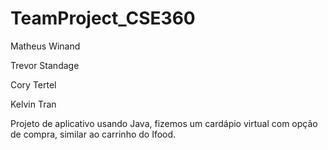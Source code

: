 # TeamProject_CSE360
Matheus Winand

Trevor Standage

Cory Tertel

Kelvin Tran

Projeto de aplicativo usando Java, fizemos um cardápio virtual com opção de compra, similar ao carrinho do Ifood.
